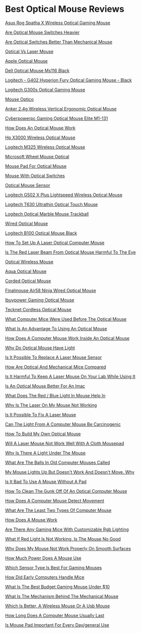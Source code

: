 <h1>Best Optical Mouse Reviews</h1><p><a href="post/asus-rog-spatha-x-wireless-optical-gaming-mouse.md">Asus Rog Spatha X Wireless Optical Gaming Mouse</a></p>
<p><a href="post/are-optical-mouse-switches-heavier.md">Are Optical Mouse Switches Heavier</a></p>
<p><a href="post/are-optical-switches-better-than-mechanical-mouse.md">Are Optical Switches Better Than Mechanical Mouse</a></p>
<p><a href="post/optical-vs-laser-mouse.md">Optical Vs Laser Mouse</a></p>
<p><a href="post/apple-optical-mouse.md">Apple Optical Mouse</a></p>
<p><a href="post/dell-optical-mouse-ms116-black.md">Dell Optical Mouse Ms116 Black</a></p>
<p><a href="post/logitech---g402-hyperion-fury-optical-gaming-mouse---black.md">Logitech - G402 Hyperion Fury Optical Gaming Mouse - Black</a></p>
<p><a href="post/logitech-g300s-optical-gaming-mouse.md">Logitech G300s Optical Gaming Mouse</a></p>
<p><a href="post/mouse-optico.md">Mouse Optico</a></p>
<p><a href="post/anker-2.4g-wireless-vertical-ergonomic-optical-mouse.md">Anker 2.4g Wireless Vertical Ergonomic Optical Mouse</a></p>
<p><a href="post/cyberpowerpc-gaming-optical-mouse-elite-m1-131.md">Cyberpowerpc Gaming Optical Mouse Elite M1-131</a></p>
<p><a href="post/how-does-an-optical-mouse-work.md">How Does An Optical Mouse Work</a></p>
<p><a href="post/hp-x3000-wireless-optical-mouse.md">Hp X3000 Wireless Optical Mouse</a></p>
<p><a href="post/logitech-m325-wireless-optical-mouse.md">Logitech M325 Wireless Optical Mouse</a></p>
<p><a href="post/microsoft-wheel-mouse-optical.md">Microsoft Wheel Mouse Optical</a></p>
<p><a href="post/mouse-pad-for-optical-mouse.md">Mouse Pad For Optical Mouse</a></p>
<p><a href="post/mouse-with-optical-switches.md">Mouse With Optical Switches</a></p>
<p><a href="post/optical-mouse-sensor.md">Optical Mouse Sensor</a></p>
<p><a href="post/logitech-g502-x-plus-lightspeed-wireless-optical-mouse.md">Logitech G502 X Plus Lightspeed Wireless Optical Mouse</a></p>
<p><a href="post/logitech-t630-ultrathin-optical-touch-mouse.md">Logitech T630 Ultrathin Optical Touch Mouse</a></p>
<p><a href="post/logitech-optical-marble-mouse-trackball.md">Logitech Optical Marble Mouse Trackball</a></p>
<p><a href="post/wired-optical-mouse.md">Wired Optical Mouse</a></p>
<p><a href="post/logitech-b100-optical-mouse-black.md">Logitech B100 Optical Mouse Black</a></p>
<p><a href="post/how-to-set-up-a-laser-optical-computer-mouse.md">How To Set Up A Laser Optical Computer Mouse</a></p>
<p><a href="post/is-the-red-laser-beam-from-optical-mouse-harmful-to-the-eye.md">Is The Red Laser Beam From Optical Mouse Harmful To The Eye</a></p>
<p><a href="post/optical-wireless-mouse.md">Optical Wireless Mouse</a></p>
<p><a href="post/aqua-optical-mouse.md">Aqua Optical Mouse</a></p>
<p><a href="post/corded-optical-mouse.md">Corded Optical Mouse</a></p>
<p><a href="post/finalmouse-air58-ninja-wired-optical-mouse.md">Finalmouse Air58 Ninja Wired Optical Mouse</a></p>
<p><a href="post/ibuypower-gaming-optical-mouse.md">Ibuypower Gaming Optical Mouse</a></p>
<p><a href="post/tecknet-cordless-optical-mouse.md">Tecknet Cordless Optical Mouse</a></p>
<p><a href="post/what-computer-mice-were-used-before-the-optical-mouse.md">What Computer Mice Were Used Before The Optical Mouse</a></p>
<p><a href="post/what-is-an-advantage-to-using-an-optical-mouse.md">What Is An Advantage To Using An Optical Mouse</a></p>
<p><a href="post/how-does-a-computer-mouse-work-inside-an-optical-mouse.md">How Does A Computer Mouse Work Inside An Optical Mouse</a></p>
<p><a href="post/why-do-optical-mouse-have-light.md">Why Do Optical Mouse Have Light</a></p>
<p><a href="post/is-it-possible-to-replace-a-laser-mouse-sensor.md">Is It Possible To Replace A Laser Mouse Sensor</a></p>
<p><a href="post/how-are-optical-and-mechanical-mice-compared.md">How Are Optical And Mechanical Mice Compared</a></p>
<p><a href="post/is-it-harmful-to-keep-a-laser-mouse-on-your-lab-while-using-it.md">Is It Harmful To Keep A Laser Mouse On Your Lab While Using It</a></p>
<p><a href="post/is-an-optical-mouse-better-for-an-imac.md">Is An Optical Mouse Better For An Imac</a></p>
<p><a href="post/what-does-the-red-/-blue-light-in-mouse-help-in.md">What Does The Red / Blue Light In Mouse Help In</a></p>
<p><a href="post/why-is-the-laser-on-my-mouse-not-working.md">Why Is The Laser On My Mouse Not Working</a></p>
<p><a href="post/is-it-possible-to-fix-a-laser-mouse.md">Is It Possible To Fix A Laser Mouse</a></p>
<p><a href="post/can-the-light-from-a-computer-mouse-be-carcinogenic.md">Can The Light From A Computer Mouse Be Carcinogenic</a></p>
<p><a href="post/how-to-build-my-own-optical-mouse.md">How To Build My Own Optical Mouse</a></p>
<p><a href="post/will-a-laser-mouse-not-work-well-with-a-cloth-mousepad.md">Will A Laser Mouse Not Work Well With A Cloth Mousepad</a></p>
<p><a href="post/why-is-there-a-light-under-the-mouse.md">Why Is There A Light Under The Mouse</a></p>
<p><a href="post/what-are-the-balls-in-old-computer-mouses-called.md">What Are The Balls In Old Computer Mouses Called</a></p>
<p><a href="post/my-mouse-lights-up-but-doesn't-work-and-doesn't-move.-why.md">My Mouse Lights Up But Doesn't Work And Doesn't Move. Why</a></p>
<p><a href="post/is-it-bad-to-use-a-mouse-without-a-pad.md">Is It Bad To Use A Mouse Without A Pad</a></p>
<p><a href="post/how-to-clean-the-gunk-off-of-an-optical-computer-mouse.md">How To Clean The Gunk Off Of An Optical Computer Mouse</a></p>
<p><a href="post/how-does-a-computer-mouse-detect-movement.md">How Does A Computer Mouse Detect Movement</a></p>
<p><a href="post/what-are-the-least-two-types-of-computer-mouse.md">What Are The Least Two Types Of Computer Mouse</a></p>
<p><a href="post/how-does-a-mouse-work.md">How Does A Mouse Work</a></p>
<p><a href="post/are-there-any-gaming-mice-with-customizable-rgb-lighting.md">Are There Any Gaming Mice With Customizable Rgb Lighting</a></p>
<p><a href="post/what-if-red-light-is-not-working,-is-the-mouse-no-good.md">What If Red Light Is Not Working, Is The Mouse No Good</a></p>
<p><a href="post/why-does-my-mouse-not-work-properly-on-smooth-surfaces.md">Why Does My Mouse Not Work Properly On Smooth Surfaces</a></p>
<p><a href="post/how-much-power-does-a-mouse-use.md">How Much Power Does A Mouse Use</a></p>
<p><a href="post/which-sensor-type-is-best-for-gaming-mouses.md">Which Sensor Type Is Best For Gaming Mouses</a></p>
<p><a href="post/how-did-early-computers-handle-mice.md">How Did Early Computers Handle Mice</a></p>
<p><a href="post/what-is-the-best-budget-gaming-mouse-under-$10.md">What Is The Best Budget Gaming Mouse Under $10</a></p>
<p><a href="post/what-is-the-mechanism-behind-the-mechanical-mouse.md">What Is The Mechanism Behind The Mechanical Mouse</a></p>
<p><a href="post/which-is-better,-a-wireless-mouse-or-a-usb-mouse.md">Which Is Better, A Wireless Mouse Or A Usb Mouse</a></p>
<p><a href="post/how-long-does-a-computer-mouse-usually-last.md">How Long Does A Computer Mouse Usually Last</a></p>
<p><a href="post/is-mouse-pad-important-for-every-day/general-use.md">Is Mouse Pad Important For Every Day/general Use</a></p>
